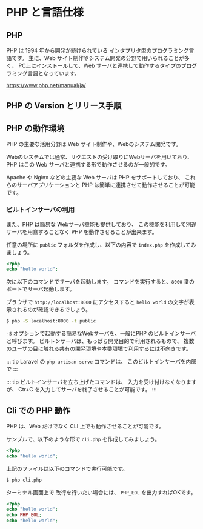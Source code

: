 # PHP と言語仕様

## PHP

PHP は 1994 年から開発が続けられている インタプリタ型のプログラミング言語です。
主に、Web サイト制作やシステム開発の分野で用いられることが多く、
PC上にインストールして、Web サーバと連携して動作するタイプのプログラミング言語となっています。

https://www.php.net/manual/ja/

## PHP の Version とリリース手順


## PHP の動作環境

PHP の主要な活用分野は Web サイト制作や、Webのシステム開発です。

Webのシステムでは通常、リクエストの受け取りにWebサーバを用いており、
PHP はこの Web サーバと連携する形で動作させるのが一般的です。

Apache や Nginx などの主要な Web サーバは PHP をサポートしており、
これらのサーバアプリケーションと PHP は簡単に連携させて動作させることが可能です。

### ビルトインサーバの利用

また、PHP は簡易な Webサーバ機能も提供しており、
この機能を利用して別途サーバを用意することなく PHP を動作させることが出来ます。

任意の場所に `public` フォルダを作成し、以下の内容で `index.php` を作成してみましょう。

```php
<?php
echo "hello world"; 
```

次に以下のコマンドでサーバを起動します。
コマンドを実行すると、`8000` 番のポートでサーバ起動します。

ブラウザで `http://localhost:8000` にアクセスすると 
`hello world` の文字が表示されるのが確認できるでしょう。

```bash
$ php -S localhost:8000 -t public
```

`-S` オプションで起動する簡易なWebサーバを、一般にPHP のビルトインサーバと呼びます。
ビルトンサーバは、もっぱら開発目的で利用されるもので、
複数のユーザの目に触れる共有の開発環境や本番環境で利用するには不向きです。

::: tip
Laravel の `php artisan serve` コマンドは、
このビルトインサーバを内部で
:::

::: tip
ビルトインサーバを立ち上げたコマンドは、
入力を受け付けなくなりますが、 Ctr+C を入力してサーバを終了させることが可能です。
:::


## Cli での PHP 動作

PHP は、Web だけでなく CLI 上でも動作させることが可能です。
 
サンプルで、以下のような形で `cli.php` を作成してみましょう。

```php
<?php
echo "hello world"; 
```

上記のファイルは以下のコマンドで実行可能です。

```bash
$ php cli.php 
```

ターミナル画面上で 改行を行いたい場合には、 `PHP_EOL` を出力すればOKです。

```php
<?php
echo "hello world"; 
echo PHP_EOL;
echo "hello world"; 
```
